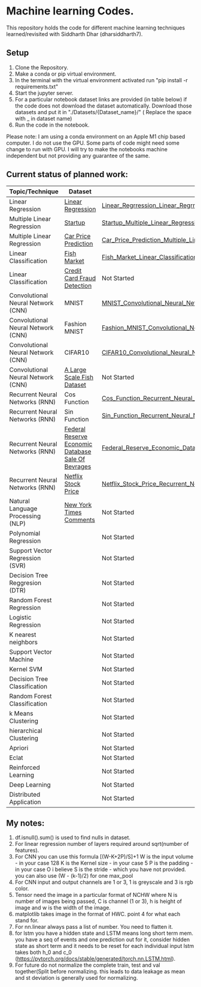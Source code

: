 # Machine learning Codes.

This repository holds the code for  different machine learning techniques learned/revisited with Siddharth Dhar (dharsiddharth7).

## Setup 

1) Clone the Repository.
2) Make a conda or pip virtual environment. 
3) In the terminal with the virtual environment activated run "pip install -r requirements.txt"
4) Start the jupyter server.
5) For a particular notebook dataset links are provided (in table below) if the code does not download the dataset automatically. Download those datasets and put it in "./Datasets/{Dataset_name}/" ( Replace the space with _ in dataset name)
6) Run the code in the notebook.

Please note: I am using a conda environment on an Apple M1 chip based computer. I do not use the GPU. Some parts of code might need some change to run with GPU. I will try to make the notebooks machine independent but not providing any guarantee of the same.

## Current status of planned work:

| Topic/Technique   | Dataset | Jupyter Notebook File | 
|-------|--------|-------|
| Linear Regression | [Linear Regression](https://www.kaggle.com/andonians/random-linear-regression) | [Linear_Regrression_Linear_Regrression.ipynb](Jupyter_Notebooks/Linear_Regrression_Linear_Regrression.ipynb)|
| Multiple Linear Regression | [Startup](https://www.kaggle.com/karthickveerakumar/startup-logistic-regression) | [Startup_Multiple_Linear_Regression.ipynb](Jupyter_Notebooks/Startup_Multiple_Linear_Regression.ipynb)|
| Multiple Linear Regression | [Car Price Prediction](https://www.kaggle.com/hellbuoy/car-price-prediction) | [Car_Price_Prediction_Multiple_Linear_Regression.ipynb](Jupyter_Notebooks/Car_Price_Prediction_Multiple_Linear_Regression.ipynb) |
| Linear Classification | [Fish Market](https://www.kaggle.com/aungpyaeap/fish-market) | [Fish_Market_Linear_Classification.ipynb](Jupyter_Notebooks/Fish_Market_Linear_Classification.ipynb)|
| Linear Classification | [Credit Card Fraud Detection](https://www.kaggle.com/mlg-ulb/creditcardfraud) | Not Started |
| Convolutional Neural Network (CNN) | MNIST | [MNIST_Convolutional_Neural_Networks.ipynb](Jupyter_Notebooks/MNIST_Convolutional_Neural_Networks.ipynb)|
| Convolutional Neural Network (CNN) | Fashion MNIST | [Fashion_MNIST_Convolutional_Neural_Networks.ipynb](Jupyter_Notebooks/Fashion_MNIST_Convolutional_Neural_Networks.ipynb)|
| Convolutional Neural Network (CNN) | CIFAR10 | [CIFAR10_Convolutional_Neural_Networks.ipynb](Jupyter_Notebooks/CIFAR10_Convolutional_Neural_Networks.ipynb)|
| Convolutional Neural Network (CNN) | [A Large Scale Fish Dataset](https://www.kaggle.com/crowww/a-large-scale-fish-dataset)| Not Started |
| Recurrent Neural Networks (RNN) | Cos Function | [Cos_Function_Recurrent_Neural_Networks.ipynb](Jupyter_Notebooks/Cos_Function_Recurrent_Neural_Networks.ipynb) |
| Recurrent Neural Networks (RNN) | Sin Function | [Sin_Function_Recurrent_Neural_Networks.ipynb](Jupyter_Notebooks/Sin_Function_Recurrent_Neural_Networks.ipynb) |
| Recurrent Neural Networks (RNN) | [Federal Reserve Economic Database Sale Of Bevrages](https://fred.stlouisfed.org/series/S4248SM144NCEN) | [Federal_Reserve_Economic_Database_Sale_Of_Bevrages_Recurrent_Neural_Networks.ipynb](Jupyter_Notebooks/Federal_Reserve_Economic_Database_Sale_Of_Bevrages_Recurrent_Neural_Networks.ipynb) |
| Recurrent Neural Networks (RNN) | [Netflix Stock Price](https://www.kaggle.com/jainshukal/netflix-stock-price) | [Netflix_Stock_Price_Recurrent_Neural_Networks.ipynb](Jupyter_Notebooks/Netflix_Stock_Price_Recurrent_Neural_Networks.ipynb) |
| Natural Language Processing (NLP) | [New York Times Comments](https://www.kaggle.com/aashita/nyt-comments) | Not Started |
| Polynomial Regression | | Not Started|
| Support Vector Regression (SVR) | | Not Started|
| Decision Tree Reggresion (DTR) | | Not Started|
| Random Forest Regression | | Not Started|
| Logistic Regression | | Not Started|
| K nearest neighbors | | Not Started|
| Support Vector Machine | | Not Started|
| Kernel SVM | | Not Started|
| Decision Tree Classification | | Not Started|
| Random Forest Classification | | Not Started|
| k Means Clustering | | Not Started|
| hierarchical Clustering | | Not Started|
| Apriori | | Not Started|
| Eclat | | Not Started|
| Reinforced Learning | | Not Started|
| Deep Learning | | Not Started|
| Distributed Application | | Not Started|

## My notes:

1) df.isnull().sum() is used to find nulls in dataset.
2) For linear regression number of layers required around sqrt(number of features). 
3) For CNN you can use this formula [(W-K+2P)/S]+1
      W is the input volume - in your case 128
      K is the Kernel size - in your case 5
      P is the padding - in your case O i believe
      S is the stride - which you have not provided.
   you can also use (W - (k-1)/2) for one max_pool
4) For CNN input and output channels are 1 or 3, 1 is greyscale and 3 is rgb color. 
5) Tensor need the image in a particular format of NCHW where N is number of images being passed, C is channel (1 or 3), h is height of image and w is the width of the image. 
6) matplotlib takes image in the format of HWC. point 4 for what each stand for.
7) For nn.linear always pass a list of number. You need to flatten it. 
8) for lstm you have a hidden state and LSTM means long short term mem. you have a seq of events and one prediction out for it, consider hidden state as short term and it needs to be reset for each individual input lstm takes both h_0 and c_0 (https://pytorch.org/docs/stable/generated/torch.nn.LSTM.html).
9) For future do not normalize the complete train, test and val together(Split before normalizing. this leads to data leakage as mean and st deviation is generally used for normalizing. 

